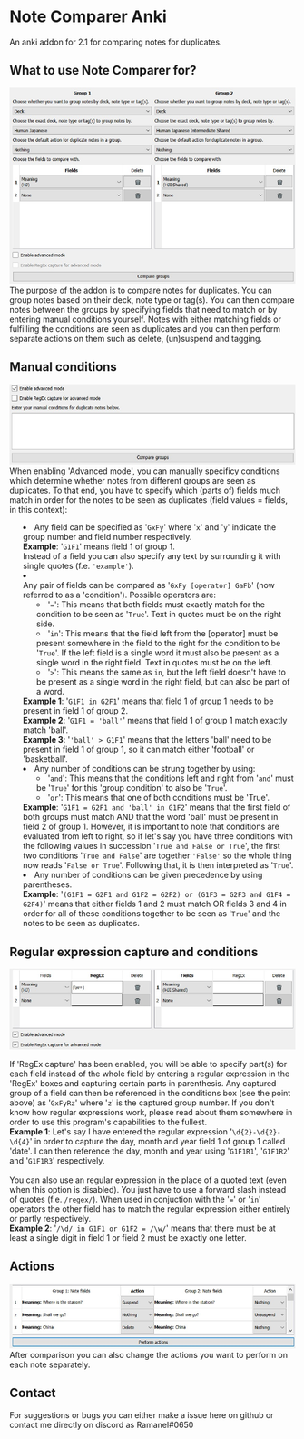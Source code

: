 # Note Comparer Anki
An anki addon for 2.1 for comparing notes for duplicates.

## What to use Note Comparer for?
![Main window](/screenshots/main.jpg)
<br>The purpose of the addon is to compare notes for duplicates. You can group notes based on their deck, note type or tag(s). You can then compare notes between the groups by specifying fields that need to match or by entering manual conditions yourself. Notes with either matching fields or fulfilling the conditions are seen as duplicates and you can then perform separate actions on them such as delete, (un)suspend and tagging.

## Manual conditions
![Advanced mode](/screenshots/advanced.jpg)
<br>When enabling 'Advanced mode', you can manually specificy conditions which determine whether notes from different groups are seen as duplicates.
To that end, you have to specify which (parts of) fields much match in order for the notes to be seen as duplicates (field values = fields, in this context):
<ul style='list-style-position: inside'>
  <li>
    Any field can be specified as '<code>GxFy</code>' where '<code>x</code>' and '<code>y</code>' indicate the group number and field number respectively.
    <br><b>Example</b>: '<code>G1F1</code>' means field 1 of group 1.
    <br>Instead of a field you can also specify any text by surrounding it with single quotes (f.e. <code>'example'</code>). 
  </li>
  <li>
  <div>Any pair of fields can be compared as '<code>GxFy [operator] GaFb</code>' (now referred to as a 'condition').
  Possible operators are:</div>
    <ul>
      <li>'<code>=</code>': This means that both fields must exactly match for the condition to be seen as '<code>True</code>'. Text in quotes must be on the right side.</li>
      <li>'<code>in</code>': This means that the field left from the [operator] must be present somewhere in the field to the right for the condition to be '<code>True</code>'. 
      If the left field is a single word it must also be present as a single word in the right field. Text in quotes must be on the left.</li>
      <li>'<code>></code>': This means the same as <code>in</code>, but the left field doesn't have to be present as a single word in the right field, but can also be part of a       word.</li>
      </ul>
        <div><b>Example 1</b>: '<code>G1F1 in G2F1</code>' means that field 1 of group 1 needs to be present in field 1 of group 2.</div>
        <div><b>Example 2</b>: '<code>G1F1 = 'ball'</code>' means that field 1 of group 1 match exactly match 'ball'.</div>
        <div><b>Example 3</b>: '<code>'ball' > G1F1</code>' means that the letters 'ball' need to be present in field 1 of group 1, so it can match either 'football' or                 'basketball'.</div></li>
  <li>Any number of conditions can be strung together by using:
    <ul>
      <li>'<code>and</code>': This means that the conditions left and right from '<code>and</code>' must be '<code>True</code>' for this 'group condition' to also be    
      '<code>True</code>'.</li>
      <li>'<code>or</code>': This means that one of both conditions must be 'True'.</li>
    </ul>
    <div><b>Example</b>: '<code>G1F1 = G2F1 and 'ball' in G1F2</code>' means that the first field of both groups must match
    AND that the word 'ball' must be present in field 2 of group 1. However, it is important to note that conditions are evaluated from left to right,
    so if let's say you have three conditions with the following values in succession '<code>True and False or True</code>',
    the first two conditions '<code>True and False</code>' are together <code>'False'</code> so the whole thing now reads '<code>False or True</code>'. Following that, it is then interpreted as '<code>True</code>'.</div>
  </li>
  <li>Any number of conditions can be given precedence by using parentheses.
      <br><b>Example</b>: '<code>(G1F1 = G2F1 and G1F2 = G2F2) or (G1F3 = G2F3 and G1F4 = G2F4)</code>' means that either fields 1 and 2 must match OR fields 3 and 4
      in order for all of these conditions together to be seen as '<code>True</code>' and the notes to be seen as duplicates.
  </li>
</ul>

## Regular expression capture and conditions
![Regex capture](/screenshots/regex.jpg)
<p>If 'RegEx capture' has been enabled, you will be able to specify part(s) for each field instead of the whole field 
by entering a regular expression in the 'RegEx' boxes and capturing certain parts in parenthesis.
Any captured group of a field can then be referenced in the conditions box (see the point above) as '<code>GxFyRz</code>' where '<code>z</code>' is the captured group number.
If you don't know how regular expressions work, please read about them somewhere in order to use this program's capabilities to the fullest.
<br><b>Example 1</b>: Let's say I have entered the regular expression '<code>\d{2}-\d{2}-\d{4}</code>' in order to capture the day, month and year field 1 of group 1 called 'date'.
I can then reference the day, month and year using '<code>G1F1R1</code>', '<code>G1F1R2</code>' and '<code>G1F1R3</code>' respectively.
<br><br>You can also use an regular expression in the place of a quoted text (even when this option is disabled). You just have to use a forward slash instead of quotes (f.e. <code>/regex/</code>).
When used in conjuction with the '<code>=</code>' or '<code>in</code>' operators the other field has to match the regular expression either entirely or partly respectively.
<br><b>Example 2</b>: '<code>/\d/ in G1F1 or G1F2 = /\w/</code>' means that there must be at least a single digit in field 1 or field 2 must be exactly one letter.</p>

## Actions
![Actions](/screenshots/action.jpg)<br>
After comparison you can also change the actions you want to perform on each note separately.

## Contact
For suggestions or bugs you can either make a issue here on github or contact me directly on discord as Ramanel#0650
